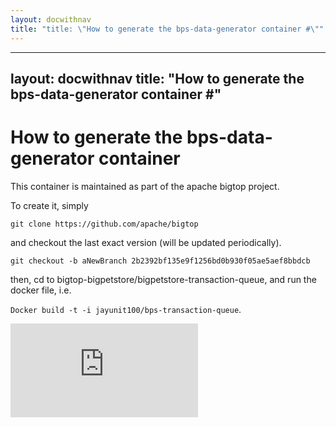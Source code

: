 ```yaml
---
layout: docwithnav
title: "title: \"How to generate the bps-data-generator container #\""
---
```

---
layout: docwithnav
title: "How to generate the bps-data-generator container #"
---
<!-- BEGIN MUNGE: UNVERSIONED_WARNING -->


<!-- END MUNGE: UNVERSIONED_WARNING -->

# How to generate the bps-data-generator container #

This container is maintained as part of the apache bigtop project.

To create it, simply

`git clone https://github.com/apache/bigtop`

and checkout the last exact version (will be updated periodically).

`git checkout -b aNewBranch 2b2392bf135e9f1256bd0b930f05ae5aef8bbdcb`

then, cd to bigtop-bigpetstore/bigpetstore-transaction-queue, and run the docker file, i.e.

`Docker build -t -i jayunit100/bps-transaction-queue`.




<!-- BEGIN MUNGE: IS_VERSIONED -->
<!-- TAG IS_VERSIONED -->
<!-- END MUNGE: IS_VERSIONED -->


<!-- BEGIN MUNGE: GENERATED_ANALYTICS -->
[![Analytics](https://kubernetes-site.appspot.com/UA-36037335-10/GitHub/examples/k8petstore/bps-data-generator/README.md?pixel)]()
<!-- END MUNGE: GENERATED_ANALYTICS -->


